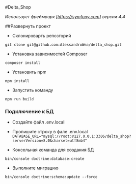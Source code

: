 #Delta_Shop

_Использует фреймворк [https://symfony.com] версии 4.4_

##Развернуть проект

- Склонироварть репозторий

`
git clone git@github.com:AlessandroWea/delta_shop.git
`

- Установка зависимостей Composer
  
`
  composer install
  `


- Установить npm

`npm install
`

- Запустить команду

`
npm run build
`


### Подключение к БД

- Создайте файл .env.local


- Пропишите строку в фале .env.local
  <code>
  DATABASE_URL="mysql://root:@127.0.0.1:3306/delta_shop?serverVersion=8.0&charset=utf8mb4"
  </code>


- Консольная команда для создания БД

`
bin/console doctrine:database:create
`
- Выполните миграцию

`bin/console doctrine:schema:update --force
`